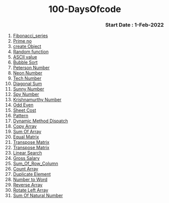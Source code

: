 <h1 align="center">100-DaysOfcode</h1>
<h3 align="right">Start Date : 1-Feb-2022</h3>
<ol>
  <li><a href="https://github.com/thesurojit-das/100-DaysOfcode/blob/main/Fibonacci_series.java">Fibonacci_series </a></li>
  <li><a href="https://github.com/thesurojit-das/100-DaysOfcode/blob/main/Prime_no.java">Prime no</a></li>
  <li><a href="https://github.com/thesurojit-das/100-DaysOfcode/blob/main/Create_Object.java">create Object</a></li>
  <li><a href="https://github.com/thesurojit-das/100-DaysOfcode/blob/main/random.java">Random function</a></li>
  <li><a href="https://github.com/thesurojit-das/100-DaysOfcode/blob/main/ASCII.java">ASCII value</a></li>
  <li><a href="https://github.com/thesurojit-das/100-DaysOfcode/blob/main/sort.java">Bubble Sort </a></li>
  <li><a href="https://github.com/thesurojit-das/100-DaysOfcode/blob/main/Peterson_no.java">Peterson Number</a></li>
  <li><a href="https://github.com/thesurojit-das/100-DaysOfcode/blob/main/Neon_no.java">Neon Number</a></li>
  <li><a href="https://github.com/thesurojit-das/100-DaysOfcode/blob/main/Tech_no.java">Tech Number</a></li>
  <li><a href="https://github.com/thesurojit-das/100-DaysOfcode/blob/main/diagonal_sum.java">Diagonal Sum</a></li>
  <li><a href="https://github.com/thesurojit-das/100-DaysOfcode/blob/main/sunny_no.java">Sunny Number</a></li>  
  <li><a href="https://github.com/thesurojit-das/100-DaysOfcode/blob/main/Spy_no.java">Spy Number</a></li>  
  <li><a href="https://github.com/thesurojit-das/100-DaysOfcode/blob/main/Krishnamurthy_Number.java">Krishnamurthy Number</a></li> 
  <li><a href="https://github.com/thesurojit-das/100-DaysOfcode/blob/main/Odd_Even.java">Odd Even</a></li> 
  <li><a href="https://github.com/thesurojit-das/100-DaysOfcode/blob/main/Sheet_Cost.java">Sheet Cost</a></li> 
  <li><a href="https://github.com/thesurojit-das/100-DaysOfcode/blob/main/Pattern.java">Pattern</a></li> 
  <li><a href="https://github.com/thesurojit-das/100-DaysOfcode/blob/main/Dynamic_method_dispatch.java">Dynamic Method Dispatch</a></li> 
  <li><a href="https://github.com/thesurojit-das/100-DaysOfcode/blob/main/Copy_array.java">Copy Array</a></li>
  <li><a href="https://github.com/thesurojit-das/100-DaysOfcode/blob/main/SumOfArray.java">Sum Of Array</a></li>
  <li><a href="https://github.com/thesurojit-das/100-DaysOfcode/blob/main/EqualMatrix.java">Equal Matrix</a></li>
  <li><a href="https://github.com/thesurojit-das/100-DaysOfcode/blob/main/Transpose_Matrix.java">Transpose Matrix</a></li>
  <li><a href="https://github.com/thesurojit-das/100-DaysOfcode/blob/main/Transpose_Matrix.java">Transpose Matrix</a></li>
  <li><a href="https://github.com/thesurojit-das/100-DaysOfcode/blob/main/Linear_search.java">Linear Search</a></li>
  <li><a href="https://github.com/thesurojit-das/100-DaysOfcode/blob/main/GrossSalary.java">Gross Salary</a></li>
  <li><a href="https://github.com/thesurojit-das/100-DaysOfcode/blob/main/SumOfRowColumn.java">Sum_Of_Row_Column</a></li>
  <li><a href="https://github.com/thesurojit-das/100-DaysOfJava/blob/main/CountArray.java">Count Array</a></li>
  <li><a href="https://github.com/thesurojit-das/100-DaysOfJava/blob/main/DuplicateElement.java">Duplicate Element</a></li>
  <li><a href="https://github.com/thesurojit-das/100-DaysOfJava/blob/main/Number_to_Word.java">Number to Word</a></li>
  <li><a href="https://github.com/thesurojit-das/100-DaysOfJava/blob/main/ReverseArray.java">Reverse Array</a></li>
  <li><a href="https://github.com/thesurojit-das/100-DaysOfJava/blob/main/RotateLeft.java">Rotate Left Array</a></li>
  <li><a href="https://github.com/thesurojit-das/100-DaysOfJava/blob/main/SumOfNaturalNumber.java">Sum Of Natural Number</a></li>
</ol>
